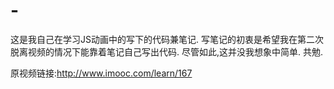 # -

这是我自己在学习JS动画中的写下的代码兼笔记.
写笔记的初衷是希望我在第二次脱离视频的情况下能靠着笔记自己写出代码.
尽管如此,这并没我想象中简单.
共勉.

原视频链接:http://www.imooc.com/learn/167

